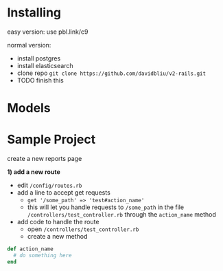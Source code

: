 # Installing

easy version: use pbl.link/c9

normal version: 
* install postgres
* install elasticsearch
* clone repo `git clone https://github.com/davidbliu/v2-rails.git`
* TODO finish this

# Models

# Sample Project
create a new reports page

__1) add a new route__
* edit `/config/routes.rb`
* add a line to accept get requests
  * `get '/some_path' => 'test#action_name'`
  * this will let you handle requests to `/some_path` in the file `/controllers/test_controller.rb` through the `action_name` method
* add code to handle the route
  * open `/controllers/test_controller.rb`
  * create a new method
```ruby
def action_name
  # do something here
end
```
    

